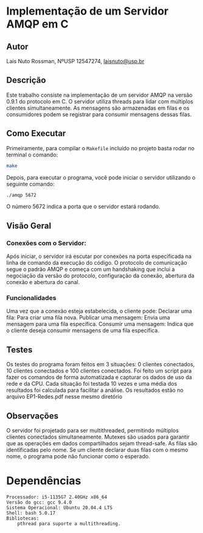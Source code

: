 # Implementação de um Servidor AMQP em C

## Autor

Laís Nuto Rossman, NºUSP 12547274, laisnuto@usp.br

## Descrição

Este trabalho consiste na implementação de um servidor AMQP na versão 0.9.1 do protocolo em C. O servidor utiliza threads para lidar com múltiplos clientes simultaneamente. As mensagens são armazenadas em filas e os consumidores podem se registrar para consumir mensagens dessas filas.

## Como Executar

Primeiramente, para compilar o `Makefile` incluído no projeto basta rodar no terminal o comando:

```sh
make
```
Depois, para executar o programa, você pode iniciar o servidor utilizando o seguinte comando:

```sh
./amqp 5672
```

O número 5672 indica a porta que o servidor estará rodando.


## Visão Geral

### Conexões com o Servidor:
Após iniciar, o servidor irá escutar por conexões na porta especificada na linha de comando da execução do código. O protocolo de comunicação segue o padrão AMQP e começa com um handshaking que inclui a negociação da versão do protocolo, configuração da conexão, abertura da conexão e abertura do canal.

### Funcionalidades
Uma vez que a conexão esteja estabelecida, o cliente pode:
Declarar uma fila: Para criar uma fila nova.
Publicar uma mensagem: Envia uma mensagem para uma fila específica.
Consumir uma mensagem: Indica que o cliente deseja consumir mensagens de uma fila específica.

## Testes

Os testes do programa foram feitos em 3 situações: 0 clientes conectados, 10 clientes conectados e 100 clientes conectados. Foi feito um script para fazer os comandos de forma automatizada e capturar os dados de uso da rede e da CPU. Cada situação foi testada 10 vezes e uma média dos resultados foi calculada para facilitar a análise. Os resultados estão no arquivo EP1-Redes.pdf nesse mesmo diretório

## Observações

O servidor foi projetado para ser multithreaded, permitindo múltiplos clientes conectados simultaneamente.
Mutexes são usados para garantir que as operações em dados compartilhados sejam thread-safe.
As filas são identificadas pelo nome. Se um cliente declarar duas filas com o mesmo nome, o programa pode não funcionar como o esperado.

# Dependências

    Processador: i5-1135G7 2.40GHz x86_64
    Versão do gcc: gcc 9.4.0
    Sistema Operacional: Ubuntu 20.04.4 LTS
    Shell: bash 5.0.17
    Bibliotecas:
        pthread para suporte a multithreading.